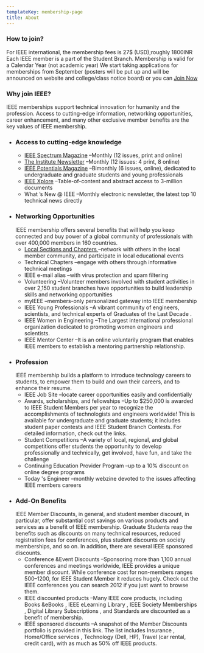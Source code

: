 ```yaml
---
templateKey: membership-page
title: About
---
```

### How to join?

For IEEE international, the membership fees is 27$ (USD);roughly 1800INR Each IEEE member is a part of the Student Branch. Membership is valid for a Calendar Year (not academic year) We start taking applications for memberships from September (posters will be put up and will be announced on website and college/class notice board) or you can [Join Now](http://www.ieee.org/membership_services/membership/join/index.html)

### Why join IEEE?

IEEE memberships support technical innovation for humanity and the profession. Access to cutting-edge information, networking opportunities, career enhancement, and many other exclusive member benefits are the key values of IEEE membership.

* ### Access to cutting-edge knowledge
  * [IEEE Spectrum Magazine](http://www.ieee.org/publications_standards/index.html) –Monthly (12 issues, print and online)
  * [The Institute Newsletter](http://www.ieee.org/publications_standards/index.html) –Monthly (12 issues: 4 print, 8 online)
  * [IEEE Potentials Magazine](http://www.ieee.org/membership_services/membership/students/potentials.html) –Bimonthly (6 issues, online), dedicated to undergraduate and graduate students and young professionals
  * [IEEE Xplore](http://www.ieee.org/publications_standards/index.html) –Table-of-content and abstract access to 3-million documents
  * What ’s New @ IEEE –Monthly electronic newsletter, the latest top 10 technical news directly
* ### Networking Opportunities
  IEEE membership offers several benefits that will help you keep connected and buy power of a global community of professionals with over 400,000 members in 160 countries.
  * [Local Sections and Chapters ](http://www.ieee.org/web/membership/benefits/products/prod_sections.html)–network with others in the local member community, and participate in local educational events
  * Technical Chapters –engage with others through informative technical meetings
  * IEEE e-mail alias –with virus protection and spam filtering
  * Volunteering –Volunteer members involved with student activities in over 2,150 student branches have opportunities to build leadership skills and networking opportunities
  * myIEEE –members-only personalized gateway into IEEE membership
  * IEEE Young Professionals –A vibrant community of engineers, scientists, and technical experts of Graduates of the Last Decade .
  * IEEE Women in Engineering –The Largest international professional organization dedicated to promoting women engineers and scientists.
  * IEEE Mentor Center –It is an online voluntarily program that enables IEEE members to establish a mentoring partnership relationship.
* ### Profession
  IEEE membership builds a platform to introduce technology careers to students, to empower them to build and own their careers, and to enhance their resume.
  * IEEE Job Site –locate career opportunities easily and confidentially
  * Awards, scholarships, and fellowships –Up to $250,000 is awarded to IEEE Student Members per year to recognize the accomplishments of technologists and engineers worldwide! This is available for undergraduate and graduate students; it includes student paper contests and IEEE Student Branch Contests. For detailed information, check out the links.
  * Student Competitions –A variety of local, regional, and global competitions offer students the opportunity to develop professionally and technically, get involved, have fun, and take the challenge
  * Continuing Education Provider Program –up to a 10% discount on online degree programs
  * Today 's Engineer –monthly webzine devoted to the issues affecting IEEE members careers
* ### Add-On Benefits
  IEEE Member Discounts, in general, and student member discount, in particular, offer substantial cost savings on various products and services as a benefit of IEEE membership. Graduate Students reap the benefits such as discounts on many technical resources, reduced registration fees for conferences, plus student discounts on society memberships, and so on. In addition, there are several IEEE sponsored discounts.
  * Conference &Event Discounts –Sponsoring more than 1,100 annual conferences and meetings worldwide, IEEE provides a unique member discount. While conference cost for non-members ranges $500 –$1200, for IEEE Student Member it reduces hugely. Check out the IEEE conferences you can search 2012 if you just want to browse them.
  * IEEE discounted products –Many IEEE core products, including Books &eBooks , IEEE eLearning Library , IEEE Society Memberships , Digital Library Subscriptions , and Standards are discounted as a benefit of membership.
  * IEEE sponsored discounts –A snapshot of the Member Discounts portfolio is provided in this link. The list includes Insurance , Home/Office services , Technology (Dell, HP), Travel (car rental, credit card), with as much as 50% off IEEE products.
